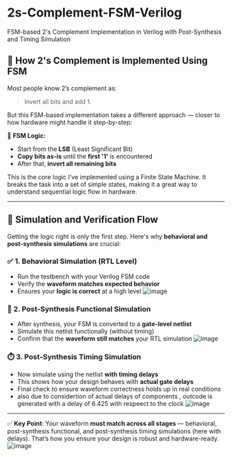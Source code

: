 # 2s-Complement-FSM-Verilog
FSM-based 2's Complement Implementation in Verilog with Post-Synthesis and Timing Simulation
## 🔁 How 2's Complement is Implemented Using FSM

Most people know 2’s complement as:
> Invert all bits and add 1.

But this FSM-based implementation takes a different approach — closer to how hardware might handle it step-by-step:

🔹 **FSM Logic:**
- Start from the **LSB** (Least Significant Bit)
- **Copy bits as-is** until the **first '1'** is encountered
- After that, **invert all remaining bits**

This is the core logic I’ve implemented using a Finite State Machine. It breaks the task into a set of simple states, making it a great way to understand sequential logic flow in hardware.

---

## 🧪 Simulation and Verification Flow

Getting the logic right is only the first step. Here's why **behavioral and post-synthesis simulations** are crucial:

### ✅ 1. Behavioral Simulation (RTL Level)
- Run the testbench with your Verilog FSM code
- Verify the **waveform matches expected behavior**
- Ensures your **logic is correct** at a high level
![image](https://github.com/user-attachments/assets/b1f47f6b-3539-4dd5-a9e5-f80da8d3fb89)

### 🔄 2. Post-Synthesis Functional Simulation
- After synthesis, your FSM is converted to a **gate-level netlist**
- Simulate this netlist functionally (without timing)
- Confirm that the **waveform still matches** your RTL simulation
![image](https://github.com/user-attachments/assets/a5507e8e-74dd-488d-94e8-2ef4308c8ca0)

### ⏱️ 3. Post-Synthesis Timing Simulation
- Now simulate using the netlist **with timing delays**
- This shows how your design behaves with **actual gate delays**
- Final check to ensure waveform correctness holds up in real conditions
- also due to considertion of actual delays of components , outcode is generated with a delay of 6.425 with respeect to the clock
![image](https://github.com/user-attachments/assets/7b44eee2-0090-4fe8-b8f6-1afb7caa41ed)

---

✅ **Key Point**: Your waveform **must match across all stages** — behavioral, post-synthesis functional, and post-synthesis timing simulations (here with delays). That’s how you ensure your design is robust and hardware-ready.
![image](https://github.com/user-attachments/assets/b62bbba5-8b87-42af-aca2-a3ba3792d6c9)


